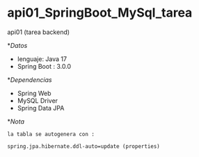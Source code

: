 # api01_SpringBoot_MySql_tarea
api01 (tarea backend)

**Datos*

- lenguaje: Java 17
- Spring Boot : 3.0.0

**Dependencias*

- Spring Web
- MySQL Driver
- Spring Data JPA

**Nota*

```
la tabla se autogenera con : 

spring.jpa.hibernate.ddl-auto=update (properties)
```
